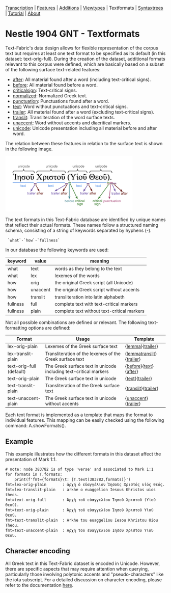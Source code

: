 <a name="start"></a>
<div class="hidden-content">
<a href="transcription.md">Transcription</a> | <a href="features/README.md#start">Features</a> | <a href="additions/README.md#start">Additions</a> | <a href="viewtypes.md#start">Viewtypes</a> | Textformats |  <a href="syntaxtrees.md#start">Syntaxtrees</a> | <a href="tutorial/README.md#start">Tutorial</a> | <a href="about.md#start">About</a>
</div>

# Nestle 1904 GNT - Textformats 

Text-Fabric's data design allows for flexible representation of the corpus text but requires at least one text format to be specified as its default (in this dataset: text-orig-full). During the creation of the dataset, additional formats relevant to this corpus were defined, which are basically based on a subset of the following surface text-related features:

   * [after](features/after.md#start): All material found after a word (including text-critical signs).
   * [before](features/before.md#start): All material found before a word.
   * [criticalsign](features/criticalsign.md#start): Text-critical signs.
   * [normalized](features/normalized.md#start): Normalized Greek text.
   * [punctuation](features/punctuation.md#start): Punctuations found after a word.
   * [text](features/text.md#start): Word without punctuations and text-critical signs.
   * [trailer](features/trailer.md#start): All material found after a word (excluding text-critical signs).
   * [translit](features/translit.md#start): Transliteration of the word surface texts.
   * [unaccent](features/unaccent.md#start): Word without accents and diacritical markers.
   * [unicode](features/unicode.md#start): Unicode presentation including all material before and after word.

The relation between these features in relation to the surface text is shown in the following image.

<img src="features/images/details_surface_features.png" width="400" >

The text formats in this Text-Fabric database are identified by unique names that reflect their actual formats. These names follow a structured naming schema, consisting of a string of keywords separated by hyphens (-).

```
 `what`-`how`-`fullness`
```

In our database the following keywords are used:

keyword	| value | meaning
--- | --- | ---
what | text | words as they belong to the text
what | lex | lexemes of the words
how	| orig | the original Greek script (all Unicode)
how	| unaccent | the original Greek script without accents
how	| translit | transliteration into latin alphabeth
fullness | full |	complete text with text-critical markers
fullness | plain | complete text without text-critical markers

Not all possible combinations are defined or relevant. The following text-formatting options are defined:

Format | Usage | Template
--- | --- | ---
lex-orig-plain | Lexemes of the Greek surface text | {[lemma](features/lemma.md#start)}{[trailer](features/trailer.md#start)}
lex-translit-plain | Transliteration of the lexemes of the Greek surface text | {[lemmatranslit](features/lemmatranslit.md#start)}{[trailer](features/trailer.md#start)}
text-orig-full (default) | The Greek surface text in unicode including text-critical markers | {[before](features/before.md#start)}{[text](features/text.md#start)}{[after](features/after.md#start)}
text-orig-plain | The Greek surface text in unicode | {[text](features/text.md#start)}{[trailer](features/trailer.md#start)}
text-translit-plain | Transliteration of the Greek surface text | {[translit](features/translit.md#start)}{[trailer](features/trailer.md#start)}
text-unaccent-plain | The Greek surface text in unicode without accents | {[unaccent](features/unaccent.md#start)}{[trailer](features/trailer.md#start)}

Each text format is implemented as a template that maps the format to individual features. This mapping can be easily checked using the following command: A.showFormats().

## Example

This example illustrates how the different formats in this dataset affect the presentation of Mark 1:1.

```
# note: node 383782 is of type 'verse' and associated to Mark 1:1 
for formats in T.formats:
    print(f'fmt={formats}\t: {T.text(383782,formats)}')
fmt=lex-orig-plain       : ἀρχή ὁ εὐαγγέλιον Ἰησοῦς Χριστός υἱός θεός.
fmt=lex-translit-plain   : arkhe o euaggelion Iesous Khristos uios theos.
fmt=text-orig-full       : Ἀρχὴ τοῦ εὐαγγελίου Ἰησοῦ Χριστοῦ (Υἱοῦ Θεοῦ).
fmt=text-orig-plain      : Ἀρχὴ τοῦ εὐαγγελίου Ἰησοῦ Χριστοῦ Υἱοῦ Θεοῦ.
fmt=text-translit-plain  : Arkhe tou euaggeliou Iesou Khristou Uiou Theou.
fmt=text-unaccent-plain  : Αρχη του ευαγγελιου Ιησου Χριστου Υιου Θεου.
```

## Character encoding

All Greek text in this Text-Fabric dataset is encoded in Unicode. However, there are specific aspects that may require attention when querying, particularly those involving polytonic accents and "pseudo-characters" like the iota subscript. For a detailed discussion on character encoding, please refer to the documentation [here](characterencoding.md#start).